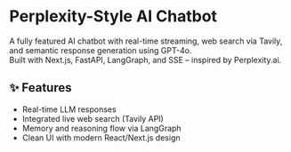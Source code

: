 # Perplexity-Style AI Chatbot

A fully featured AI chatbot with real-time streaming, web search via Tavily, and semantic response generation using GPT-4o.  
Built with Next.js, FastAPI, LangGraph, and SSE – inspired by Perplexity.ai.

## ✨ Features
- Real-time LLM responses
- Integrated live web search (Tavily API)
- Memory and reasoning flow via LangGraph
- Clean UI with modern React/Next.js design
